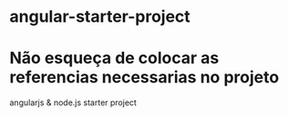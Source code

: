 # angular-starter-project
# Não esqueça de colocar as referencias necessarias no projeto

angularjs & node.js starter project
